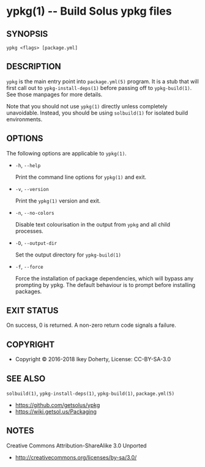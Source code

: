 ypkg(1) -- Build Solus ypkg files
=================================


## SYNOPSIS

`ypkg <flags> [package.yml]`


## DESCRIPTION

`ypkg` is the main entry point into `package.yml(5)` program. It is a stub that
will first call out to `ypkg-install-deps(1)` before passing off to `ypkg-build(1)`.
See those manpages for more details.

Note that you should not use `ypkg(1)` directly unless completely unavoidable.
Instead, you should be using `solbuild(1)` for isolated build environments.

## OPTIONS

The following options are applicable to `ypkg(1)`.

 * `-h`, `--help`

   Print the command line options for `ypkg(1)` and exit.

 * `-v`, `--version`

   Print the `ypkg(1)` version and exit.

 * `-n`, `--no-colors`

   Disable text colourisation in the output from `ypkg` and all child
   processes.

 * `-D`, `--output-dir`

   Set the output directory for `ypkg-build(1)`

 * `-f`, `--force`

   Force the installation of package dependencies, which will bypass any
   prompting by ypkg. The default behaviour is to prompt before installing
   packages.


## EXIT STATUS

On success, 0 is returned. A non-zero return code signals a failure.


## COPYRIGHT

 * Copyright © 2016-2018 Ikey Doherty, License: CC-BY-SA-3.0


## SEE ALSO

`solbuild(1)`, `ypkg-install-deps(1)`, `ypkg-build(1)`, `package.yml(5)`

 * https://github.com/getsolus/ypkg
 * https://wiki.getsol.us/Packaging

## NOTES

Creative Commons Attribution-ShareAlike 3.0 Unported

 * http://creativecommons.org/licenses/by-sa/3.0/
